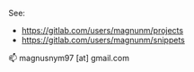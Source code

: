 See:
- https://gitlab.com/users/magnunm/projects
- https://gitlab.com/users/magnunm/snippets

📫 magnusnym97 [at] gmail.com

<!---
magnunm/magnunm is a ✨ special ✨ repository because its `README.md` (this file) appears on your GitHub profile.
You can click the Preview link to take a look at your changes.
--->
